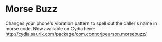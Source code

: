 Morse Buzz
=========
Changes your phone's vibration pattern to spell out the caller's name in morse code. Now available on Cydia here: http://cydia.saurik.com/package/com.connorjpearson.morsebuzz/
